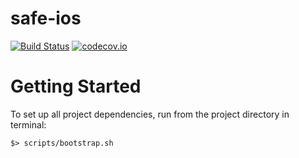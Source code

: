 # safe-ios 

[![Build Status](https://travis-ci.org/gnosis/safe-ios.svg)](https://travis-ci.org/gnosis/safe-ios) [![codecov.io](https://codecov.io/gh/gnosis/safe-ios/branch/master/graphs/badge.svg)](https://codecov.io/gh/gnosis/safe-ios/branch/master)

# Getting Started

To set up all project dependencies, run from the project directory in terminal:

```
$> scripts/bootstrap.sh
```

